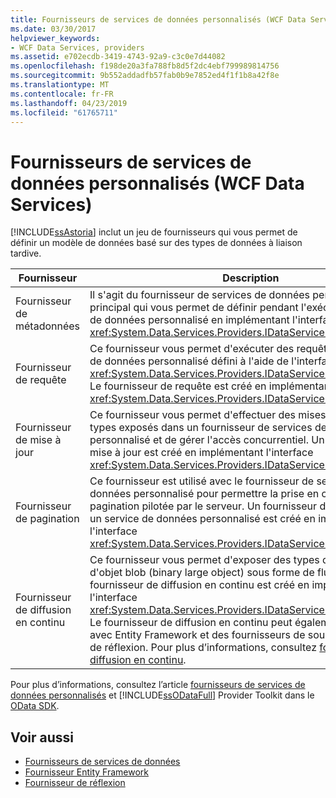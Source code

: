 ```yaml
---
title: Fournisseurs de services de données personnalisés (WCF Data Services)
ms.date: 03/30/2017
helpviewer_keywords:
- WCF Data Services, providers
ms.assetid: e702ecdb-3419-4743-92a9-c3c0e7d44082
ms.openlocfilehash: f198de20a3fa788fb8d5f2dc4ebf799989814756
ms.sourcegitcommit: 9b552addadfb57fab0b9e7852ed4f1f1b8a42f8e
ms.translationtype: MT
ms.contentlocale: fr-FR
ms.lasthandoff: 04/23/2019
ms.locfileid: "61765711"
---
```

# <a name="custom-data-service-providers-wcf-data-services"></a>Fournisseurs de services de données personnalisés (WCF Data Services)
[!INCLUDE[ssAstoria](../../../../includes/ssastoria-md.md)] inclut un jeu de fournisseurs qui vous permet de définir un modèle de données basé sur des types de données à liaison tardive.  
  
|Fournisseur|Description|  
|--------------|-----------------|  
|Fournisseur de métadonnées|Il s'agit du fournisseur de services de données personnalisé principal qui vous permet de définir pendant l'exécution un modèle de données personnalisé en implémentant l'interface <xref:System.Data.Services.Providers.IDataServiceMetadataProvider>.|  
|Fournisseur de requête|Ce fournisseur vous permet d'exécuter des requêtes sur un modèle de données personnalisé défini à l'aide de l'interface <xref:System.Data.Services.Providers.IDataServiceMetadataProvider>. Le fournisseur de requête est créé en implémentant l'interface <xref:System.Data.Services.Providers.IDataServiceQueryProvider>.|  
|Fournisseur de mise à jour|Ce fournisseur vous permet d'effectuer des mises à jour sur les types exposés dans un fournisseur de services de données personnalisé et de gérer l'accès concurrentiel. Un fournisseur de mise à jour est créé en implémentant l'interface <xref:System.Data.Services.Providers.IDataServiceUpdateProvider>|  
|Fournisseur de pagination|Ce fournisseur est utilisé avec le fournisseur de services de données personnalisé pour permettre la prise en charge de la pagination pilotée par le serveur. Un fournisseur de pagination pour un service de données personnalisé est créé en implémentant l'interface <xref:System.Data.Services.Providers.IDataServicePagingProvider>.|  
|Fournisseur de diffusion en continu|Ce fournisseur vous permet d'exposer des types de données d'objet blob (binary large object) sous forme de flux en continu. Un fournisseur de diffusion en continu est créé en implémentant l'interface <xref:System.Data.Services.Providers.IDataServiceStreamProvider>. Le fournisseur de diffusion en continu peut également être utilisé avec Entity Framework et des fournisseurs de source de données de réflexion. Pour plus d’informations, consultez [fournisseur de diffusion en continu](../../../../docs/framework/data/wcf/streaming-provider-wcf-data-services.md).|  
  
 Pour plus d’informations, consultez l’article [fournisseurs de services de données personnalisés](https://go.microsoft.com/fwlink/?LinkID=186850) et [!INCLUDE[ssODataFull](../../../../includes/ssodatafull-md.md)] Provider Toolkit dans le [OData SDK](https://go.microsoft.com/fwlink/?LinkId=186069).  
  
## <a name="see-also"></a>Voir aussi

- [Fournisseurs de services de données](../../../../docs/framework/data/wcf/data-services-providers-wcf-data-services.md)
- [Fournisseur Entity Framework](../../../../docs/framework/data/wcf/entity-framework-provider-wcf-data-services.md)
- [Fournisseur de réflexion](../../../../docs/framework/data/wcf/reflection-provider-wcf-data-services.md)
